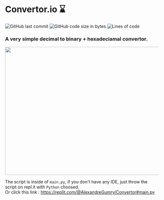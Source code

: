 # Convertor.io ⌛

![GitHub last commit](https://img.shields.io/github/last-commit/alexandreaero/convertor.io)
![GitHub code size in bytes](https://img.shields.io/github/languages/code-size/alexandreaero/convertor.io)
![Lines of code](https://img.shields.io/tokei/lines/github/alexandreaero/convertor.io)

### A very simple decimal to binary + hexadeciamal convertor.  

<img src ="https://user-images.githubusercontent.com/66020831/112164914-939dc600-8bee-11eb-9baf-41696c5cecd8.png" width="800" height="420">


The script is inside of ``main.py``, if you don't have any IDE, just throw the script on repl.it with ``Python`` choosed.  
Or click this link : https://replit.com/@AlexandreGumry/Convertor#main.py
